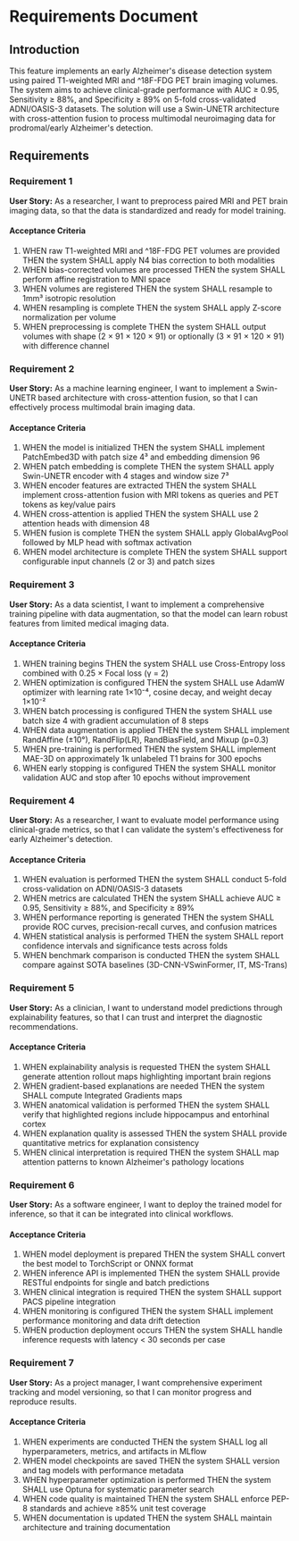 # Requirements Document

## Introduction

This feature implements an early Alzheimer's disease detection system using paired T1-weighted MRI and ^18F-FDG PET brain imaging volumes. The system aims to achieve clinical-grade performance with AUC ≥ 0.95, Sensitivity ≥ 88%, and Specificity ≥ 89% on 5-fold cross-validated ADNI/OASIS-3 datasets. The solution will use a Swin-UNETR architecture with cross-attention fusion to process multimodal neuroimaging data for prodromal/early Alzheimer's detection.

## Requirements

### Requirement 1

**User Story:** As a researcher, I want to preprocess paired MRI and PET brain imaging data, so that the data is standardized and ready for model training.

#### Acceptance Criteria

1. WHEN raw T1-weighted MRI and ^18F-FDG PET volumes are provided THEN the system SHALL apply N4 bias correction to both modalities
2. WHEN bias-corrected volumes are processed THEN the system SHALL perform affine registration to MNI space
3. WHEN volumes are registered THEN the system SHALL resample to 1mm³ isotropic resolution
4. WHEN resampling is complete THEN the system SHALL apply Z-score normalization per volume
5. WHEN preprocessing is complete THEN the system SHALL output volumes with shape (2 × 91 × 120 × 91) or optionally (3 × 91 × 120 × 91) with difference channel

### Requirement 2

**User Story:** As a machine learning engineer, I want to implement a Swin-UNETR based architecture with cross-attention fusion, so that I can effectively process multimodal brain imaging data.

#### Acceptance Criteria

1. WHEN the model is initialized THEN the system SHALL implement PatchEmbed3D with patch size 4³ and embedding dimension 96
2. WHEN patch embedding is complete THEN the system SHALL apply Swin-UNETR encoder with 4 stages and window size 7³
3. WHEN encoder features are extracted THEN the system SHALL implement cross-attention fusion with MRI tokens as queries and PET tokens as key/value pairs
4. WHEN cross-attention is applied THEN the system SHALL use 2 attention heads with dimension 48
5. WHEN fusion is complete THEN the system SHALL apply GlobalAvgPool followed by MLP head with softmax activation
6. WHEN model architecture is complete THEN the system SHALL support configurable input channels (2 or 3) and patch sizes

### Requirement 3

**User Story:** As a data scientist, I want to implement a comprehensive training pipeline with data augmentation, so that the model can learn robust features from limited medical imaging data.

#### Acceptance Criteria

1. WHEN training begins THEN the system SHALL use Cross-Entropy loss combined with 0.25 × Focal loss (γ = 2)
2. WHEN optimization is configured THEN the system SHALL use AdamW optimizer with learning rate 1×10⁻⁴, cosine decay, and weight decay 1×10⁻²
3. WHEN batch processing is configured THEN the system SHALL use batch size 4 with gradient accumulation of 8 steps
4. WHEN data augmentation is applied THEN the system SHALL implement RandAffine (±10°), RandFlip(LR), RandBiasField, and Mixup (p=0.3)
5. WHEN pre-training is performed THEN the system SHALL implement MAE-3D on approximately 1k unlabeled T1 brains for 300 epochs
6. WHEN early stopping is configured THEN the system SHALL monitor validation AUC and stop after 10 epochs without improvement

### Requirement 4

**User Story:** As a researcher, I want to evaluate model performance using clinical-grade metrics, so that I can validate the system's effectiveness for early Alzheimer's detection.

#### Acceptance Criteria

1. WHEN evaluation is performed THEN the system SHALL conduct 5-fold cross-validation on ADNI/OASIS-3 datasets
2. WHEN metrics are calculated THEN the system SHALL achieve AUC ≥ 0.95, Sensitivity ≥ 88%, and Specificity ≥ 89%
3. WHEN performance reporting is generated THEN the system SHALL provide ROC curves, precision-recall curves, and confusion matrices
4. WHEN statistical analysis is performed THEN the system SHALL report confidence intervals and significance tests across folds
5. WHEN benchmark comparison is conducted THEN the system SHALL compare against SOTA baselines (3D-CNN-VSwinFormer, IT, MS-Trans)

### Requirement 5

**User Story:** As a clinician, I want to understand model predictions through explainability features, so that I can trust and interpret the diagnostic recommendations.

#### Acceptance Criteria

1. WHEN explainability analysis is requested THEN the system SHALL generate attention rollout maps highlighting important brain regions
2. WHEN gradient-based explanations are needed THEN the system SHALL compute Integrated Gradients maps
3. WHEN anatomical validation is performed THEN the system SHALL verify that highlighted regions include hippocampus and entorhinal cortex
4. WHEN explanation quality is assessed THEN the system SHALL provide quantitative metrics for explanation consistency
5. WHEN clinical interpretation is required THEN the system SHALL map attention patterns to known Alzheimer's pathology locations

### Requirement 6

**User Story:** As a software engineer, I want to deploy the trained model for inference, so that it can be integrated into clinical workflows.

#### Acceptance Criteria

1. WHEN model deployment is prepared THEN the system SHALL convert the best model to TorchScript or ONNX format
2. WHEN inference API is implemented THEN the system SHALL provide RESTful endpoints for single and batch predictions
3. WHEN clinical integration is required THEN the system SHALL support PACS pipeline integration
4. WHEN monitoring is configured THEN the system SHALL implement performance monitoring and data drift detection
5. WHEN production deployment occurs THEN the system SHALL handle inference requests with latency < 30 seconds per case

### Requirement 7

**User Story:** As a project manager, I want comprehensive experiment tracking and model versioning, so that I can monitor progress and reproduce results.

#### Acceptance Criteria

1. WHEN experiments are conducted THEN the system SHALL log all hyperparameters, metrics, and artifacts in MLflow
2. WHEN model checkpoints are saved THEN the system SHALL version and tag models with performance metadata
3. WHEN hyperparameter optimization is performed THEN the system SHALL use Optuna for systematic parameter search
4. WHEN code quality is maintained THEN the system SHALL enforce PEP-8 standards and achieve ≥85% unit test coverage
5. WHEN documentation is updated THEN the system SHALL maintain architecture and training documentation